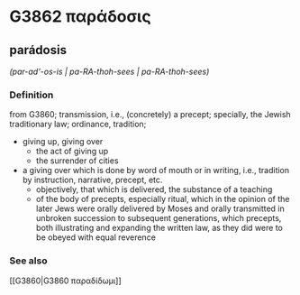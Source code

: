 # G3862 παράδοσις

## parádosis

_(par-ad'-os-is | pa-RA-thoh-sees | pa-RA-thoh-sees)_

### Definition

from G3860; transmission, i.e., (concretely) a precept; specially, the Jewish traditionary law; ordinance, tradition; 

- giving up, giving over
  - the act of giving up
  - the surrender of cities
- a giving over which is done by word of mouth or in writing, i.e., tradition by instruction, narrative, precept, etc.
  - objectively, that which is delivered, the substance of a teaching
  - of the body of precepts, especially ritual, which in the opinion of the later Jews were orally delivered by Moses and orally transmitted in unbroken succession to subsequent generations, which precepts, both illustrating and expanding the written law, as they did were to be obeyed with equal reverence

### See also

[[G3860|G3860 παραδίδωμι]]
